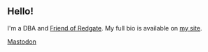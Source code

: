 ## Hello!

I'm a DBA and [Friend of Redgate](https://www.red-gate.com/hub/community/friends-of-rg/directory). My full bio is available on [my site](https://accitentionaldba.com/about/).


<a rel="me" href="https://tech.lgbt/@sqldeployhelmet">Mastodon</a>
